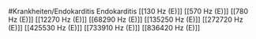 #Krankheiten/Endokarditis
Endokarditis
[[130 Hz (E)]]
[[570 Hz (E)]]
[[780 Hz (E)]]
[[12270 Hz (E)]]
[[68290 Hz (E)]]
[[135250 Hz (E)]]
[[272720 Hz (E)]]
[[425530 Hz (E)]]
[[733910 Hz (E)]]
[[836420 Hz (E)]]